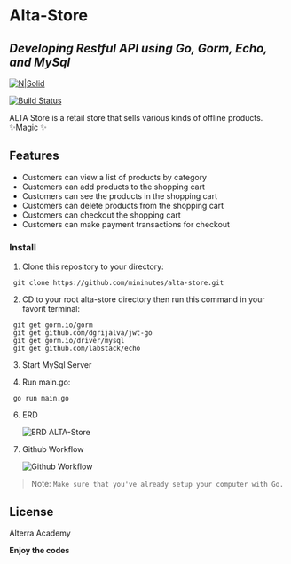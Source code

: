 # Alta-Store

## _Developing Restful API using Go, Gorm, Echo, and MySql_

[![N|Solid](https://cldup.com/dTxpPi9lDf.thumb.png)](https://nodesource.com/products/nsolid)

[![Build Status](https://travis-ci.org/joemccann/dillinger.svg?branch=master)](https://travis-ci.org/joemccann/dillinger:)

ALTA Store is a retail store that sells various kinds of offline products.
 ✨Magic ✨
## Features
- Customers can view a list of products by category
- Customers can add products to the shopping cart
- Customers can see the products in the shopping cart
- Customers can delete products from the shopping cart
- Customers can checkout the shopping cart
- Customers can make payment transactions for checkout 

### Install
1. Clone this repository to your directory:
```
 git clone https://github.com/mininutes/alta-store.git
```
2. CD to your root alta-store directory then run this command in your favorit terminal:
```
 git get gorm.io/gorm
 git get github.com/dgrijalva/jwt-go
 git get gorm.io/driver/mysql
 git get github.com/labstack/echo
```
3. Start MySql Server

5. Run main.go:
```	
 go run main.go
```
6. ERD

   ![ERD ALTA-Store](https://raw.githubusercontent.com/mininutes/alta-store/products/img/erd.jpg)

7. Github Workflow

   ![Github Workflow](https://raw.githubusercontent.com/mininutes/alta-store/products/img/git_workflow.jpg)

> Note: `Make sure that you've already setup your computer with Go.`
## License
Alterra Academy

**Enjoy the codes**
